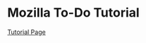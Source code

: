 # Mozilla To-Do Tutorial
[Tutorial Page](https://developer.mozilla.org/en-US/docs/Learn/Tools_and_testing/Client-side_JavaScript_frameworks/Svelte_todo_list_beginning)